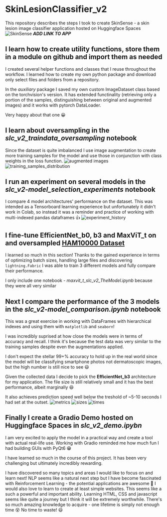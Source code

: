 # SkinLesionClassifier_v2
This repository describes the steps I took to create SkinSense - a skin lesion image classifier application hosted on Huggingface Spaces ![SkinSense](https:) ***ADD LINK TO APP***

## I learn how to create utility functions, store them in a module on github and import them as needed
I created several helper functions and classes that I reuse throughout the workflow. I learned how to create my own python package and download only select files and folders from a repository.

In the *auxiliary* package I saved my own custom ImageDataset class based on the torchvision's version. It has extended functinality (retrieving only a portion of the samples, distinguishing between original and augmented images) and it works with pytorch DataLoader.

Very happy about that one :grinning:

## I learn about **oversampling** in the *slc_v2_traindata_oversampling* notebook
Since the dataset is quite imbalanced I use image augmentation to create more training samples for the model and use those in conjunction with class weights in the loss function.
![augmented images](https://github.com/user-attachments/assets/c7c742c7-47d1-4f60-b24b-2066a5424bae)
![training_samples_distribution](https://github.com/user-attachments/assets/13041712-e5ca-407a-b581-a8b3ffa0a276)

## I run an experiment on several models in the *slc_v2-model_selection_experiments* notebook
I compare 4 model architectures' performance on the dataset. This was intended as a Tensorboard learning experience but unfortunately it didn't work in Colab, so instead it was a reminder and practice of working with multi-indexed pandas dataframes :+1:
![experiment_history](https://github.com/user-attachments/assets/0a2ec44d-1066-4da8-814b-39c56606db13)

## I fine-tune EfficientNet_b0, b3 and MaxViT_t on and oversampled [HAM10000 Dataset](https://dataverse.harvard.edu/dataset.xhtml?persistentId=doi:10.7910/DVN/DBW86T)
I learned so much in this section! Thanks to the gained experience in terms of optimizing batch sizes, handling large files and discovering `lightning.Fabric` I was able to train 3 different models and fully compare their performance.

I only include one notebook - *maxvit_t_slc_v2_TheModel.ipynb* because they were all very similar

## Next I compare the performance of the 3 models in the *slc_v2-model_comparison.ipynb* notebook
This was a great exercise in working with DataFrames with hierarchical indexes and using them with `matplotlib` and `seaborn`!

I was incredibly suprised at how close the models were in terms of accuracy and recall. I think it's because the test data was very similar to the training samples despite even the augmentations applied.

I don't expect the stellar 99+% accuracy to hold up in the real world since the model will be classifying smartphone photos not dermatoscopic images, but the high number is still nice to see 😃

Given the collected data I decide to pick the **EfficientNet_b3** architecture for my application. The file size is still relatively small and it has the best performance, albeit marginally 😆 

It also achieves prediction speed well below the treshold of ~5-10 seconds I had set at the outset.
![metrics](https://github.com/user-attachments/assets/d542fa23-1061-4333-90b5-dac4ecc68fe2)
![sizes](https://github.com/user-attachments/assets/cc7acf7c-538b-4436-9212-1115b4c2d49a)
![times](https://github.com/user-attachments/assets/97a1fe72-32e0-40f2-93f7-37e3d7ef571f)

## Finally I create a Gradio Demo hosted on Huggingface Spaces in *slc_v2_demo.ipybn*
I am very excited to apply the model in a practical way and create a tool with actual real-life use. Working with Gradio reminded me how much fun I had building GUIs with PyQt6 :grin:

I have learned so much in the course of this project. It has been very challenging but ultimately incredibly rewarding. 

I have discovered so many topics and areas I would like to focus on and learn next! NLP seems like a natural next step but I have become fascinated with Reinforcement Learning - the potential applications are awesome 🤯 
I would also love to learn to create at least simple websites. This seems like a such a powerful and important ability. Learning HTML, CSS and javascript seems like quite a journey but I think it will be extremely worthwhile.
There's so much amazing knowledge to acquire - one lifetime is simply not enough time :dizzy_face: No time to waste! :smiley:

